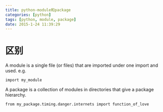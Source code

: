 ```yaml
---
title: python-module和package
categories: [python]
tags: [python, module, package]
date: 2015-1-24 11:39:29
---
```


# 区别

A module is a single file (or files) that are imported under one import and used. e.g.

    import my_module

A package is a collection of modules in directories that give a package hierarchy.

    from my_package.timing.danger.internets import function_of_love
